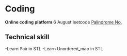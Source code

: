 # Coding
**Online coding platform**
6 August
leetcode
    [Palindrome No.](https://leetcode.com/problems/palindrome-number/)
## Technical skill  
 -Learn Pair in STL
 -Learn Unordered_map in STL

